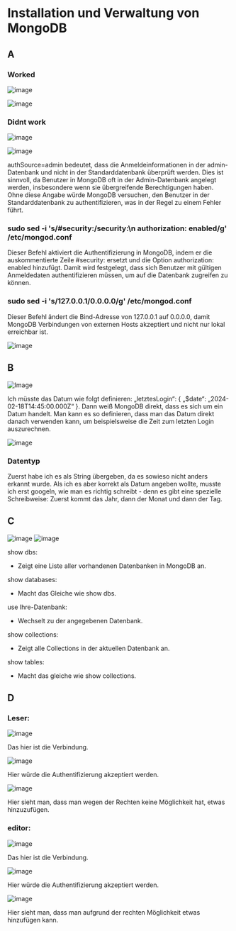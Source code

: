 # Installation und Verwaltung von MongoDB

## A
### Worked
![image](./Bilder/Bild-7.png)

![image](./Bilder/Bild-1.png)

### Didnt work
![image](./Bilder/Bild-8.png)

![image](./Bilder/Bild-9.png)

authSource=admin bedeutet, dass die Anmeldeinformationen in der admin-Datenbank und nicht in der Standarddatenbank überprüft werden.
Dies ist sinnvoll, da Benutzer in MongoDB oft in der Admin-Datenbank angelegt werden, insbesondere wenn sie übergreifende Berechtigungen haben.
Ohne diese Angabe würde MongoDB versuchen, den Benutzer in der Standarddatenbank zu authentifizieren, was in der Regel zu einem Fehler führt.

### sudo sed -i 's/#security:/security:\n  authorization: enabled/g' /etc/mongod.conf
Dieser Befehl aktiviert die Authentifizierung in MongoDB, indem er die auskommentierte Zeile #security: ersetzt und die Option authorization: enabled hinzufügt.
Damit wird festgelegt, dass sich Benutzer mit gültigen Anmeldedaten authentifizieren müssen, um auf die Datenbank zugreifen zu können.

### sudo sed -i 's/127.0.0.1/0.0.0.0/g' /etc/mongod.conf
Dieser Befehl ändert die Bind-Adresse von 127.0.0.1 auf 0.0.0.0, damit MongoDB Verbindungen von externen Hosts akzeptiert und nicht nur lokal erreichbar ist.

![image](./Bilder/Bild-2.png)

## B
![Image](./Bilder/Bild-3.png)

Ich müsste das Datum wie folgt definieren: „letztesLogin“: { „$date“: „2024-02-18T14:45:00.000Z“ }. Dann weiß MongoDB direkt, dass es sich um ein Datum handelt. Man kann es so definieren, dass man das Datum direkt danach verwenden kann, um beispielsweise die Zeit zum letzten Login auszurechnen.

![image](./Bilder/Bild-4.png)

### Datentyp
Zuerst habe ich es als String übergeben, da es sowieso nicht anders erkannt wurde. Als ich es aber korrekt als Datum angeben wollte, musste ich erst googeln, wie man es richtig schreibt - denn es gibt eine spezielle Schreibweise: Zuerst kommt das Jahr, dann der Monat und dann der Tag.

## C
![image](./Bilder/Bild-5.png)
![image](./Bilder/Bild-6.png)

show dbs:
- Zeigt eine Liste aller vorhandenen Datenbanken in MongoDB an.

show databases:
- Macht das Gleiche wie show dbs.

use Ihre-Datenbank:
- Wechselt zu der angegebenen Datenbank.

show collections:
- Zeigt alle Collections in der aktuellen Datenbank an.

show tables:
- Macht das gleiche wie show collections.

## D

### Leser: 

![image](./Bilder/Bild-10.png)

Das hier ist die Verbindung.

![image](./Bilder/Bild-11.png)

Hier würde die Authentifizierung akzeptiert werden.

![image](./Bilder/Bild-12.png)

Hier sieht man, dass man wegen der Rechten keine Möglichkeit hat, etwas hinzuzufügen.

### editor: 

![image](./Bilder/Bild-13.png)

Das hier ist die Verbindung.

![image](./Bilder/Bild-14.png)

Hier würde die Authentifizierung akzeptiert werden.

![image](./Bilder/Bild-15.png)

Hier sieht man, dass man aufgrund der rechten Möglichkeit etwas hinzufügen kann.